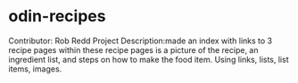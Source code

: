 # odin-recipes
Contributor: Rob Redd
Project Description:made an index with links to 3 recipe pages
within these recipe pages is a picture of the recipe, an ingredient list, and steps on how to make the food item. Using links, lists, list items, images.

